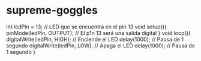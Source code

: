 # supreme-goggles
int ledPin = 13; 		// LED que se encuentra en el pin 13
   void setup(){ 
   pinMode(ledPin, OUTPUT);	// El p1n 13 será una salida digital 
} 
void loop(){ 
   digitalWrite(ledPin, HIGH);	// Enciende el LED
   delay(1000); 				// Pausa de 1 segundo 
   digitalWrite(ledPin, LOW); 	// Apaga el LED 
   delay(1000);				// Pausa de 1 segundo 
   }

